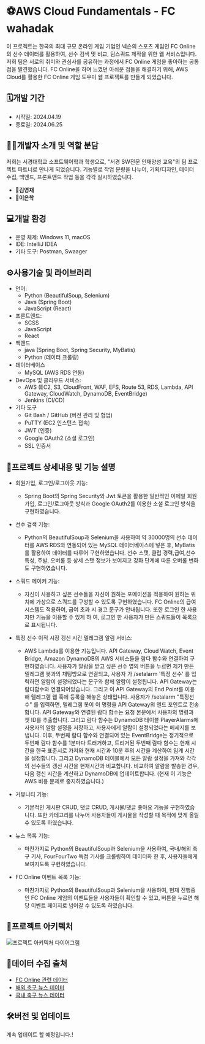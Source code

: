 # ⚽AWS Cloud Fundamentals - FC wahadak

이 프로젝트는 한국의 최대 규모 온라인 게임 기업인 넥슨의 스포츠 게임인 FC Online의 선수 데이터를 활용하여, 선수 검색 및 비교, 팀스쿼드 제작을
위한 웹 서비스입니다. 저희 팀은 서로의 취미와 관심사를 공유하는 과정에서 FC Online 게임을 좋아하는 공통점을 발견했습니다. FC Online을 하며 느꼈던 
아쉬운 점들을 해결하기 위해, AWS Cloud를 활용한 FC Online 게임 도우미 웹 프로젝트를 만들게 되었습니다.

## 🗓️개발 기간

- 시작일: 2024.04.19
- 종료일: 2024.06.25

## 👨‍💻개발자 소개 및 역할 분담

저희는 서경대학교 소프트웨어학과 학생으로, "서경 SW전문 인재양성 교육"의 팀 프로젝트 파트너로 만나게 되었습니다.
기능별로 작업 분량을 나누어, 기획/디자인, 데이터 수집, 백앤드, 프론트앤드 작업 등을 각각 실시하였습니다.

- 🧒**김영재**
- 👦**이은학**

## 💻개발 환경

- 운영 체제: Windows 11, macOS
- IDE: IntelliJ IDEA
- 기타 도구: Postman, Swaager

## ⚙️사용기술 및 라이브러리

- 언어:
    - Python (BeautifulSoup, Selenium)
    - Java (Spring Boot)
    - JavaScript (React)
- 프론트엔드:
    - SCSS
    - JavaScript
    - React
- 백앤드
    - java (Spring Boot, Spring Security, MyBatis)
    - Python (데이터 크롤링)
- 데이터베이스
    - MySQL (AWS RDS 연동)
- DevOps 및 클라우드 서비스:
    - AWS (EC2, S3, CloudFront, WAF, EFS, Route 53, RDS, Lambda, API Gateway, CloudWatch, DynamoDB, EventBridge)
    - Jenkins (CI/CD)
- 기타 도구
    - Git Bash / GitHub (버전 관리 및 협업)
    - PuTTY (EC2 인스턴스 접속)
    - JWT (인증)
    - Google OAuth2 (소셜 로그인)
    - SSL 인증서

## 📌프로젝트 상세내용 및 기능 설명

- 회원가입, 로그인/로그아웃 기능:
    - Spring Boot의 Spring Security와 Jwt 토큰을 활용한 일반적인 이메일 회원가입, 로그인/로그아웃 방식과 Google OAuth2를 이용한 소셜 로그인 방식을 구현하였습니다.

- 선수 검색 기능:
    - Python의 BeautifulSoup과 Selenium을 사용하여 약 30000명의 선수 데이터를 AWS RDS와 연동되어 있는 MySQL 데이터베이스에 넣은 후, MyBatis를 활용하여 데이터를 다루어 구현하였습니다. 선수 스탯, 클럽 경력,급여,선수 특성, 주발, 오버롤 등 상세 스탯 정보가 보여지고 강화 단계에 따른 오버롤 변화도 구현하였습니다.

- 스쿼드 메이커 기능:
    - 자신이 사용하고 싶은 선수들을 자신이 원하는 포메이션을 적용하여 원하는 위치에 가상으로 스쿼드를 구성할 수 있도록 구현하였습니다. FC Online의 급여 시스템도 적용하여, 급여 초과 시 경고 문구가 안내됩니다. 또한 로그인 한 사용자만 기능을 이용할 수 있게 하       여, 로그인 한 사용자가 만든 스쿼드들이 목록으로 표시됩니다.

- 특정 선수 이적 시장 갱신 시간 텔레그램 알림 서비스:
    - AWS Lambda를 이용한 기능입니다. API Gateway, Cloud Watch, Event Bridge, Amazon DynamoDB의 AWS 서비스들을 람다 함수와 연결하여 구현하였습니다. 사용자가 알람을 받고 싶은 선수 옆의 버튼을 누르면 제가 만든 텔레그램 봇과의 채팅방으로 연결되고, 사용자        가 /setalarm '특정 선수' 를 입력하면 알람이 설정되었다는 문구와 함께 알람이 설정됩니다. API Gateway는 람다함수와 연결되어있습니다. 그리고 이 API Gateway의 End Point를 이용해 텔레그램 웹 훅에 등록을 해놓은 상태입니다. 사용자가 /setalarm "특정선          수" 를 입력하면, 텔레그램 봇이 이 명령을 API Gateway의 엔드 포인트로 전송합니다. API Gateway와 연결된 람다 함수는 요청 본문에서 사용자의 명령과 챗 ID를 추출합니다. 그리고 람다 함수는 DynamoDB 테이블 PlayerAlarms에 사용자의 알람 설정을 저장하고,
       사용자에게 알람이 설정되었다는 메세지를 보냅니다. 이후, 두번째 람다 함수와 연결되어 있는 EventBridge는 정기적으로 두번째 람다 함수를 1분마다 트러거하고,
       트리거된 두번째 람다 함수는 현재 시간을 한국 표준시로 가져와 현재 시간과 10분 후의 시간을 계산하여 임계 시간을 설정합니다. 그리고 DynamoDB 테이블에서 모든 알람 설정을 가져와 각각의 선수들의 갱신 시간을 현재시간과 비교합니다. 비교하여 알람을 발송한
       경우, 다음 갱신 시간을 계산하고 DynamoDB에 업데이트합니다. (현재 이 기능은 AWS 비용 문제로 중지하였습니다.)

- 커뮤니티 기능:
    - 기본적인 게시판 CRUD, 댓글 CRUD, 게시물/댓글 좋아요 기능을 구현하였습니다. 또한 카테고리를 나누어 사용자들이 게시물을 작성할 때 목적에 맞게 올릴 수 있도록 하였습니다.

- 뉴스 목록 기능:
    - 마찬가지로 Python의 BeautifulSoup과 Selenium을 사용하여, 국내/해외 축구 기사, FourFourTwo 독점 기사를 크롤링하여 데이터화 한 후, 사용자들에게 보여지도록 구현하였습니다.

- FC Online 이벤트 목록 기능:
    - 마찬가지로 Python의 BeautifulSoup과 Selenium을 사용하여, 현재 진행중인 FC Online 게임의 이벤트들을 사용자들이 확인할 수 있고, 버튼을 누르면 해당 이벤트 페이지로 넘어갈 수 있도록 하였습니다.           

## 📃프로젝트 아키텍처

![프로젝트 아키텍처 다이어그램](./김영재,이은학_AWS_Cloud_Fundamentals_시스템구성도.png)

## 🔗데이터 수집 출처

- [FC Online 관련 데이터](https://fconline.nexon.com/main/index)
- [해외 축구 뉴스 데이터](https://www.fourfourtwo.com/)
- [국내 축구 뉴스 데이터](https://www.besteleven.com/)

## 🛠️버전 및 업데이트

계속 업데이트 할 예정입니다.!
